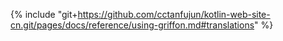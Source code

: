 {% include "git+https://github.com/cctanfujun/kotlin-web-site-cn.git/pages/docs/reference/using-griffon.md#translations" %}
